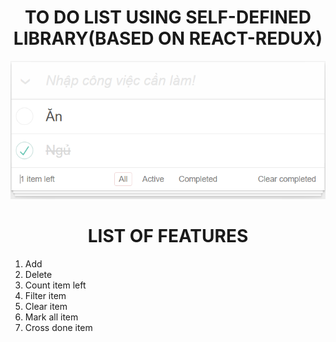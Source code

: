 <h1 style="text-align: center;">TO DO LIST USING SELF-DEFINED LIBRARY(BASED ON REACT-REDUX)</h1>
<img src="/assets/img/img.PNG" alt="">
<h1 style="text-align: center;">LIST OF FEATURES</h1>
<ol type="1">
    <li>Add</li>
    <li>Delete</li>
    <li>Count item left</li>
    <li>Filter item</li>
    <li>Clear item</li>
    <li>Mark all item</li>
    <li>Cross done item</li>
</ol>

